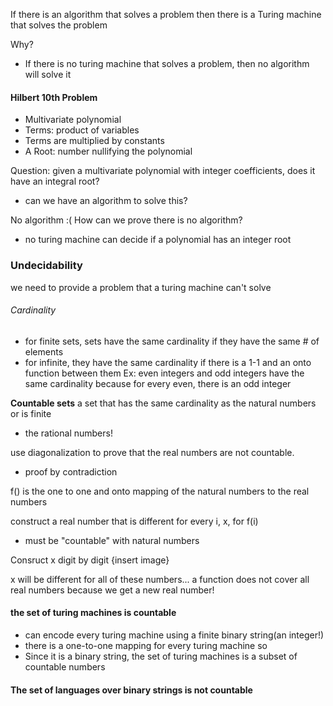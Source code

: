If there is an algorithm that solves a problem then there is a Turing machine that solves the problem

Why?
- If there is no turing machine that solves a problem, then no algorithm will solve it


#### Hilbert 10th Problem
- Multivariate polynomial
- Terms: product of variables
- Terms are multiplied by constants
- A Root: number nullifying the polynomial

Question: given a multivariate polynomial with integer coefficients, does it have an integral root?
- can we have an algorithm to solve this?

No algorithm :(
How can we prove there is no algorithm?
- no turing machine can decide if a polynomial has an integer root


### Undecidability
we need to provide a problem that a turing machine can't solve

###### Cardinality
- for finite sets, sets have the same cardinality if they have the same # of elements
- for infinite, they have the same cardinality if there is a 1-1 and an onto function between them
	Ex: even integers and odd integers have the same cardinality because for every even, there is an odd integer

**Countable sets**
a set that has the same cardinality as the natural numbers or is finite
- the rational numbers!

use diagonalization to prove that the real numbers are not countable.
- proof by contradiction

f() is the one to one and onto mapping of the natural numbers to the real numbers

construct a real number that is different for every i, x, for f(i)
- must be "countable" with natural numbers

Consruct x digit by digit
{insert image}

x will be different for all of these numbers...
a function does not cover all real numbers because we get a new real number!

#### the set of turing machines is countable
- can encode every turing machine using a finite binary string(an integer!)
- there is a one-to-one mapping for every turing machine so
- Since it is a binary string, the set of turing machines is a subset of countable numbers

#### The set of languages over binary strings is not countable
